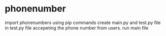 # phonenumber
import phonenumbers using pip commands
create main.py and test.py file
in test.py file accepeting the phone number from users.
run main file

